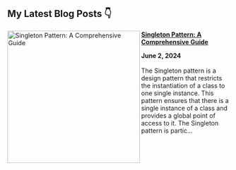 ## My Latest Blog Posts 👇

<!-- HASHNODE_BLOG:START -->
<p align="left"><a href="https://vortexx.hashnode.dev/singleton-pattern-a-comprehensive-guide" title="Singleton Pattern: A Comprehensive Guide"><img src="https://cdn.hashnode.com/res/hashnode/image/upload/v1717323103866/dd7bdef5-63bf-452c-8302-93852fcbc57d.png" alt="Singleton Pattern: A Comprehensive Guide" width="300px" align="left" /></a><a href="https://vortexx.hashnode.dev/singleton-pattern-a-comprehensive-guide" title="Singleton Pattern: A Comprehensive Guide"><strong>Singleton Pattern: A Comprehensive Guide</strong></a><div><strong>June 2, 2024</strong></div><br/>The Singleton pattern is a design pattern that restricts the instantiation of a class to one single instance. This pattern ensures that there is a single instance of a class and provides a global point of access to it. The Singleton pattern is partic...</p><br/><br/>

<!-- HASHNODE_BLOG:END -->
